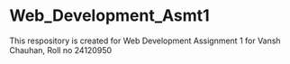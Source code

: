 # Web_Development_Asmt1
This respository is created for Web Development Assignment 1 for Vansh Chauhan, Roll no 24120950

